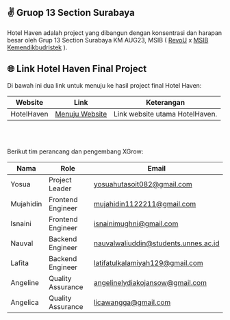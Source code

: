 ## ✌ Gruop 13 Section Surabaya
Hotel Haven adalah project yang dibangun dengan konsentrasi dan harapan besar oleh Grup 13 Section Surabaya KM AUG23, MSIB ( [RevoU](https://revou.co/) x [MSIB Kemendikbudristek](https://www.kemdikbud.go.id/) ). 

## 🌐 Link Hotel Haven Final Project

Di bawah ini dua link untuk menuju ke hasil project final Hotel Haven:

| Website              | Link                                               | Keterangan                                                                            |
|----------------------|----------------------------------------------------|---------------------------------------------------------------------------------------|
| HotelHaven                | [Menuju Website](https://hotelhavensurabaya.netlify.app/) | Link website utama HotelHaven.|
<br>


<br> Berikut tim perancang dan pengembang XGrow:

| Nama                   | Role                      | Email                               |
|------------------------|---------------------------|-------------------------------------|
| Yosua                  | Project Leader            |yosuahutasoit082@gmail.com           |
| Mujahidin              | Frontend Engineer         |mujahidin1122211@gmail.com           |
| Isnaini                | Frontend Engineer         |isnainimughni@gmail.com              |
| Nauval                 | Backend Engineer          |nauvalwaliuddin@students.unnes.ac.id |
| Lafita                 | Backend Engineer          |latifatulkalamiyah129@gmail.com      |
| Angeline               | Quality Assurance         |angelinelydiakojansow@gmail.com      |
| Angelica               | Quality Assurance         |licawangga@gmail.com                 |

<br>